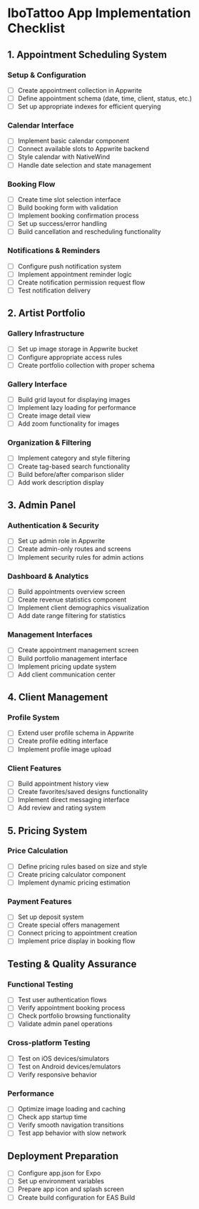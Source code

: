 # IboTattoo App Implementation Checklist

## 1. Appointment Scheduling System

### Setup & Configuration

- [ ] Create appointment collection in Appwrite
- [ ] Define appointment schema (date, time, client, status, etc.)
- [ ] Set up appropriate indexes for efficient querying

### Calendar Interface

- [ ] Implement basic calendar component
- [ ] Connect available slots to Appwrite backend
- [ ] Style calendar with NativeWind
- [ ] Handle date selection and state management

### Booking Flow

- [ ] Create time slot selection interface
- [ ] Build booking form with validation
- [ ] Implement booking confirmation process
- [ ] Set up success/error handling
- [ ] Build cancellation and rescheduling functionality

### Notifications & Reminders

- [ ] Configure push notification system
- [ ] Implement appointment reminder logic
- [ ] Create notification permission request flow
- [ ] Test notification delivery

## 2. Artist Portfolio

### Gallery Infrastructure

- [ ] Set up image storage in Appwrite bucket
- [ ] Configure appropriate access rules
- [ ] Create portfolio collection with proper schema

### Gallery Interface

- [ ] Build grid layout for displaying images
- [ ] Implement lazy loading for performance
- [ ] Create image detail view
- [ ] Add zoom functionality for images

### Organization & Filtering

- [ ] Implement category and style filtering
- [ ] Create tag-based search functionality
- [ ] Build before/after comparison slider
- [ ] Add work description display

## 3. Admin Panel

### Authentication & Security

- [ ] Set up admin role in Appwrite
- [ ] Create admin-only routes and screens
- [ ] Implement security rules for admin actions

### Dashboard & Analytics

- [ ] Build appointments overview screen
- [ ] Create revenue statistics component
- [ ] Implement client demographics visualization
- [ ] Add date range filtering for statistics

### Management Interfaces

- [ ] Create appointment management screen
- [ ] Build portfolio management interface
- [ ] Implement pricing update system
- [ ] Add client communication center

## 4. Client Management

### Profile System

- [ ] Extend user profile schema in Appwrite
- [ ] Create profile editing interface
- [ ] Implement profile image upload

### Client Features

- [ ] Build appointment history view
- [ ] Create favorites/saved designs functionality
- [ ] Implement direct messaging interface
- [ ] Add review and rating system

## 5. Pricing System

### Price Calculation

- [ ] Define pricing rules based on size and style
- [ ] Create pricing calculator component
- [ ] Implement dynamic pricing estimation

### Payment Features

- [ ] Set up deposit system
- [ ] Create special offers management
- [ ] Connect pricing to appointment creation
- [ ] Implement price display in booking flow

## Testing & Quality Assurance

### Functional Testing

- [ ] Test user authentication flows
- [ ] Verify appointment booking process
- [ ] Check portfolio browsing functionality
- [ ] Validate admin panel operations

### Cross-platform Testing

- [ ] Test on iOS devices/simulators
- [ ] Test on Android devices/emulators
- [ ] Verify responsive behavior

### Performance

- [ ] Optimize image loading and caching
- [ ] Check app startup time
- [ ] Verify smooth navigation transitions
- [ ] Test app behavior with slow network

## Deployment Preparation

- [ ] Configure app.json for Expo
- [ ] Set up environment variables
- [ ] Prepare app icon and splash screen
- [ ] Create build configuration for EAS Build
